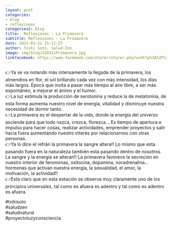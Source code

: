 ```yaml
---
layout: post
categories:
- blog
- reflexiones
categories2: blog
title:  Reflexiones - La Primavera
subtitle: Reflexiones - La Primavera
date: 2021-03-22 15:11:27
author: Txiki Soto, Salud-Zen
image: img/blog/220321Primavera.jpg
linkfacebook: https://www.facebook.com/sharer/sharer.php?u=http%3A%2F%2Fwww.salud-zen.com%2Fblog%2Freflexiones%2F2021%2F03%2F22%2Freflexiones-primavera.html&amp;src=sdkpreparse
---
```

👉Ya se va notando más intensamente la llegada de la primavera, los almendros en flor, el sol brillando cada vez con más intensidad, los días más largos. Época que invita a pasar más tiempo al aire libre, a ser más espontáneo, a mejorar el ánimo y el humor.   
👉La luz estimula la producción de serotonina y reduce la de melatonina, de esta forma aumenta nuestro nivel de energía, vitalidad y disminuye nuestra necesidad de dormir tanto.   
👉La primavera es el despertar de la vida, donde la energía del universo asciende para que todo nazca, crezca, florezca... Es tiempo de apertura e impulso para hacer cosas, realizar actividades, emprender proyectos y salir hacia fuera aumentando nuestro interés por relacionarnos con otras personas.   
👉Ya lo dice el refrán la primavera la sangre altera!! Lo mismo que esta pasando fuera en la naturaleza también esta pasando dentro de nosotros. La sangre y la energía se alteran!! La primavera favorece la secreción en nuestro interior de feromonas, oxitocina, dopamina, noradrenalina... hormonas que activan nuestra energía, la sexualidad, el amor, la motivación, la actividad!!  
👉Esta claro que en esta estación se observa muy claramente uno de los principios universales,
tal como es afuera es adentro y tal como es adentro es afuera.   

#txikisoto  
#saludzen  
#saludnatural  
#proyectoluzyconsciencia  
